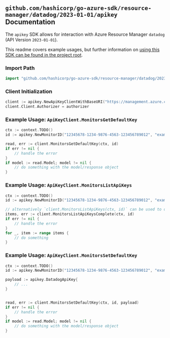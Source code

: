 
## `github.com/hashicorp/go-azure-sdk/resource-manager/datadog/2023-01-01/apikey` Documentation

The `apikey` SDK allows for interaction with Azure Resource Manager `datadog` (API Version `2023-01-01`).

This readme covers example usages, but further information on [using this SDK can be found in the project root](https://github.com/hashicorp/go-azure-sdk/tree/main/docs).

### Import Path

```go
import "github.com/hashicorp/go-azure-sdk/resource-manager/datadog/2023-01-01/apikey"
```


### Client Initialization

```go
client := apikey.NewApiKeyClientWithBaseURI("https://management.azure.com")
client.Client.Authorizer = authorizer
```


### Example Usage: `ApiKeyClient.MonitorsGetDefaultKey`

```go
ctx := context.TODO()
id := apikey.NewMonitorID("12345678-1234-9876-4563-123456789012", "example-resource-group", "monitorValue")

read, err := client.MonitorsGetDefaultKey(ctx, id)
if err != nil {
	// handle the error
}
if model := read.Model; model != nil {
	// do something with the model/response object
}
```


### Example Usage: `ApiKeyClient.MonitorsListApiKeys`

```go
ctx := context.TODO()
id := apikey.NewMonitorID("12345678-1234-9876-4563-123456789012", "example-resource-group", "monitorValue")

// alternatively `client.MonitorsListApiKeys(ctx, id)` can be used to do batched pagination
items, err := client.MonitorsListApiKeysComplete(ctx, id)
if err != nil {
	// handle the error
}
for _, item := range items {
	// do something
}
```


### Example Usage: `ApiKeyClient.MonitorsSetDefaultKey`

```go
ctx := context.TODO()
id := apikey.NewMonitorID("12345678-1234-9876-4563-123456789012", "example-resource-group", "monitorValue")

payload := apikey.DatadogApiKey{
	// ...
}


read, err := client.MonitorsSetDefaultKey(ctx, id, payload)
if err != nil {
	// handle the error
}
if model := read.Model; model != nil {
	// do something with the model/response object
}
```
